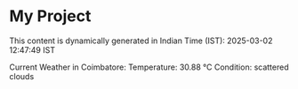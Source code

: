 # My Project

This content is dynamically generated in Indian Time (IST): 2025-03-02 12:47:49 IST


Current Weather in Coimbatore:
Temperature: 30.88 °C
Condition: scattered clouds
